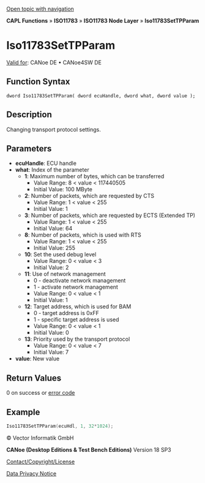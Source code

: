 [Open topic with navigation](../../../../../../CANoeDEFamily.htm#Topics/CAPLFunctions/ISO11783/ISONodeLayer/Functions/CAPLfunctionIso11783SetTPParam.md)

**CAPL Functions** » **ISO11783** » **ISO11783 Node Layer** » **Iso11783SetTPParam**

# Iso11783SetTPParam

[Valid for](../../../../Shared/FeatureAvailability.md): CANoe DE • CANoe4SW DE

## Function Syntax

```
dword Iso11783SetTPParam( dword ecuHandle, dword what, dword value );
```

## Description

Changing transport protocol settings.

## Parameters

- **ecuHandle**: ECU handle
- **what**: Index of the parameter
  - **1**: Maximum number of bytes, which can be transferred
    - Value Range: 8 < value < 117440505
    - Initial Value: 100 MByte
  - **2**: Number of packets, which are requested by CTS
    - Value Range: 1 < value < 255
    - Initial Value: 1
  - **3**: Number of packets, which are requested by ECTS (Extended TP)
    - Value Range: 1 < value < 255
    - Initial Value: 64
  - **8**: Number of packets, which is used with RTS
    - Value Range: 1 < value < 255
    - Initial Value: 255
  - **10**: Set the used debug level
    - Value Range: 0 < value < 3
    - Initial Value: 2
  - **11**: Use of network management
    - 0 - deactivate network management
    - 1 - activate network management
    - Value Range: 0 < value < 1
    - Initial Value: 1
  - **12**: Target address, which is used for BAM
    - 0 - target address is 0xFF
    - 1 - specific target address is used
    - Value Range: 0 < value < 1
    - Initial Value: 0
  - **13**: Priority used by the transport protocol
    - Value Range: 0 < value < 7
    - Initial Value: 7
- **value**: New value

## Return Values

0 on success or [error code](../CAPLfunctionsISONLErrorCodes.md)

## Example

```c
Iso11783SetTPParam(ecuHdl, 1, 32*1024);
```

© Vector Informatik GmbH

**CANoe (Desktop Editions & Test Bench Editions)** Version 18 SP3

[Contact/Copyright/License](../../../../Shared/ContactCopyrightLicense.md)

[Data Privacy Notice](https://www.vector.com/int/en/company/get-info/privacy-policy/)